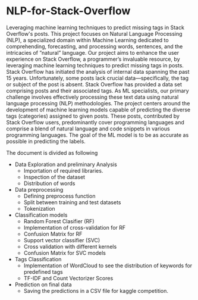 # NLP-for-Stack-Overflow
Leveraging machine learning techniques to predict missing tags in Stack Overflow's posts.
This project focuses on Natural Language Processing (NLP), a specialized domain within Machine
Learning dedicated to comprehending, forecasting, and processing words, sentences, and the
intricacies of ”natural” language.
Our project aims to enhance the user experience on Stack Overflow, a programmer’s invaluable
resource, by leveraging machine learning techniques to predict missing tags in posts. Stack Overflow
has initiated the analysis of internal data spanning the past 15 years. Unfortunately, some posts
lack crucial data—specifically, the tag or subject of the post is absent.
Stack Overflow has provided a data set comprising
posts and their associated tags. As ML specialists, our primary challenge involves effectively
processing these text data using natural language processing (NLP) methodologies.
The project centers around the development of machine learning models capable of predicting
the diverse tags (categories) assigned to given posts. These posts, contributed by Stack Overflow
users, predominantly cover programming languages and comprise a blend of natural language and
code snippets in various programming languages.
The goal of the ML model is to be as accurate as possible in predicting the labels.

The document is divided as following
* Data Exploration and preliminary Analysis
  * Importation of required libraries.
  * Inspection of the dataset
  * Distribution of words
* Data preprocessing
  * Defining preprocess function
  * Split between training and test datasets
  * Tokenization
* Classification models
  * Random Forest Clasifier (RF)
  * Implementation of cross-validation for RF
  * Confusion Matrix for RF
  * Support vector classifier (SVC)
  * Cross validation with different kernels
  * Confusion Matrix for SVC models
* Tags Classification
  * Implementation of WordCloud to see the distribution of keywords for predefined tags
  * TF-IDF and Count Vectorizer Scores
* Prediction on final data
  * Saving the predictions in a CSV file for kaggle competition.  
